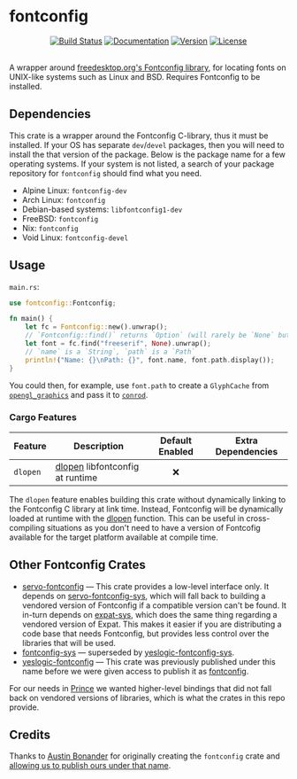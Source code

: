 fontconfig
==========

<div align="center">
  <a href="https://github.com/yeslogic/fontconfig-rs/actions/workflows/ci.yml">
    <img src="https://github.com/yeslogic/fontconfig-rs/actions/workflows/ci.yml/badge.svg" alt="Build Status"></a>
  <a href="https://docs.rs/fontconfig">
    <img src="https://docs.rs/fontconfig/badge.svg" alt="Documentation"></a>
  <a href="https://crates.io/crates/fontconfig">
    <img src="https://img.shields.io/crates/v/fontconfig.svg" alt="Version"></a>
  <a href="https://github.com/yeslogic/fontconfig-rs/blob/master/LICENSE">
    <img src="https://img.shields.io/crates/l/fontconfig.svg" alt="License"></a>
</div>

<br>

A wrapper around [freedesktop.org's Fontconfig library][homepage], for locating fonts on UNIX-like systems such as Linux and BSD. Requires Fontconfig to be installed.

Dependencies
------------

This crate is a wrapper around the Fontconfig C-library, thus it must be installed. If your OS has separate `dev`/`devel` packages, then you will need to install the that version of the package. Below is the package name for a few operating systems. If your system is not listed, a search of your package repository for `fontconfig` should find what you need.

* Alpine Linux: `fontconfig-dev`
* Arch Linux: `fontconfig`
* Debian-based systems: `libfontconfig1-dev`
* FreeBSD: `fontconfig`
* Nix: `fontconfig`
* Void Linux: `fontconfig-devel`

Usage
-----

`main.rs`:

```rust
use fontconfig::Fontconfig;

fn main() {
    let fc = Fontconfig::new().unwrap();
    // `Fontconfig::find()` returns `Option` (will rarely be `None` but still could be)
    let font = fc.find("freeserif", None).unwrap();
    // `name` is a `String`, `path` is a `Path`
    println!("Name: {}\nPath: {}", font.name, font.path.display());
}
```

You could then, for example, use `font.path` to create a `GlyphCache` from [`opengl_graphics`][gl] and pass it to [`conrod`][conrod].

### Cargo Features

| Feature       | Description                       | Default Enabled | Extra Dependencies    |
|---------------|-----------------------------------|:---------------:|-----------------------|
| `dlopen`      | [dlopen] libfontconfig at runtime |        ❌       |                       |

The `dlopen` feature enables building this crate without dynamically linking to the Fontconfig C library at link time. Instead, Fontconfig will be dynamically loaded at runtime with the [dlopen] function. This can be useful in cross-compiling situations as you don't need to have a version of Fontcofig available for the target platform available at compile time.

Other Fontconfig Crates
-----------------------

* [servo-fontconfig] — This crate provides a low-level interface only. It
  depends on [servo-fontconfig-sys], which will fall back to building a
  vendored version of Fontconfig if a compatible version can't be found. It
  in-turn depends on [expat-sys], which does the same thing regarding a vendored
  version of Expat. This makes it easier if you are distributing a code base
  that needs Fontconfig, but provides less control over the libraries that will
  be used.
* [fontconfig-sys] — superseded by [yeslogic-fontconfig-sys].
* [yeslogic-fontconfig] — This crate was previously published under this name before we were given access to publish it as [fontconfig].

For our needs in [Prince] we wanted higher-level bindings that did not fall back on vendored versions of libraries, which is what the crates in this repo provide.

Credits
-------

Thanks to [Austin Bonander][abonander] for originally creating the
`fontconfig` crate and [allowing us to publish ours under that
name](https://github.com/abonander/fontconfig-rs/issues/9).

[conrod]: https://github.com/PistonDevelopers/conrod
[expat-sys]: https://crates.io/crates/expat-sys
[fontconfig-sys]: https://crates.io/crates/fontconfig-sys
[fontconfig]: https://crates.io/crates/fontconfig
[gl]: https://github.com/PistonDevelopers/opengl_graphics
[homepage]: https://www.freedesktop.org/wiki/Software/fontconfig/
[Prince]: https://www.princexml.com/
[servo-fontconfig-sys]: https://crates.io/crates/servo-fontconfig-sys
[servo-fontconfig]: https://crates.io/crates/servo-fontconfig
[yeslogic-fontconfig]: https://crates.io/crates/yeslogic-fontconfig
[yeslogic-fontconfig-sys]: https://crates.io/crates/yeslogic-fontconfig-sys
[abonander]: https://github.com/abonander
[dlopen]: https://pubs.opengroup.org/onlinepubs/9699919799/functions/dlopen.html
[dlib]: https://crates.io/crates/dlib

